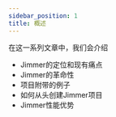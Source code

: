 ```yaml
---
sidebar_position: 1
title: 概述
---
```


在这一系列文章中，我们会介绍

-   Jimmer的定位和现有痛点
-   Jimmer的革命性
-   项目附带的例子
-   如何从头创建Jimmer项目
-   Jimmer性能优势